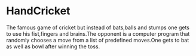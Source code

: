 # HandCricket
The famous game of cricket but instead of bats,balls and stumps one gets to use his fist,fingers and brains.The opponent is a computer program that randomly chooses a move from a list of predefined moves.One gets to bat as well as bowl after winning the toss.
